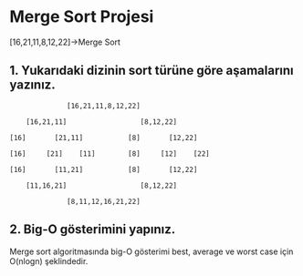 # Merge Sort Projesi
[16,21,11,8,12,22]→Merge Sort

##  1. Yukarıdaki dizinin sort türüne göre aşamalarını yazınız.


                  [16,21,11,8,12,22]

        [16,21,11]                  [8,12,22]

    [16]       [21,11]           [8]       [12,22] 

    [16]     [21]    [11]        [8]     [12]    [22] 

    [16]       [11,21]           [8]       [12,22]

        [11,16,21]                  [8,12,22]

                  [8,11,12,16,21,22]


## 2. Big-O gösterimini yapınız.
Merge sort algoritmasında big-O gösterimi best, average ve worst case için O(nlogn) şeklindedir.
 